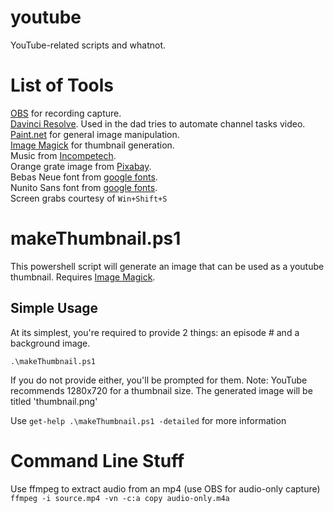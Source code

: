 # youtube
YouTube-related scripts and whatnot.

# List of Tools
[OBS](https://obsproject.com/) for recording capture.  
[Davinci Resolve](https://www.blackmagicdesign.com/products/davinciresolve/). Used in the dad tries to automate channel tasks video.  
[Paint.net](https://www.getpaint.net/) for general image manipulation.  
[Image Magick](https://imagemagick.org/) for thumbnail generation.  
Music from [Incompetech](https://incompetech.filmmusic.io).  
Orange grate image from [Pixabay]( https://pixabay.com/users/brett_hondow-49958/).  
Bebas Neue font from [google fonts](https://fonts.google.com/specimen/Bebas+Neue).  
Nunito Sans font from [google fonts](https://fonts.google.com/specimen/Nunito+Sans).  
Screen grabs courtesy of `Win+Shift+S`
  
# makeThumbnail.ps1
This powershell script will generate an image that can be used as a youtube thumbnail. Requires [Image Magick](https://imagemagick.org/).

## Simple Usage
At its simplest, you're required to provide 2 things: an episode # and a background image.  
  
`.\makeThumbnail.ps1`  
  
If you do not provide either, you'll be prompted for them. Note: YouTube recommends 1280x720 for a thumbnail size. The generated image will be titled 'thumbnail.png'  
  
Use `get-help .\makeThumbnail.ps1 -detailed` for more information

# Command Line Stuff
Use ffmpeg to extract audio from an mp4 (use OBS for audio-only capture) `ffmpeg -i source.mp4 -vn -c:a copy audio-only.m4a`